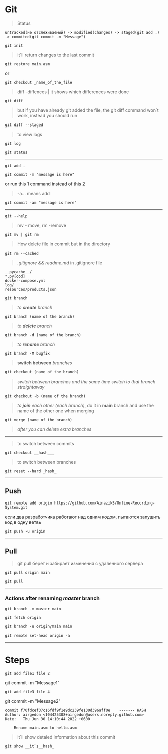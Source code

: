 # Git
> Status
```
untracked(не отслеживаемый) -> modified(changes) -> staged(git add .) -> commited(git commit -m "Message")
```
```
git init
```

> it`ll return changes to the last commit
```
git restore main.asm
```
or
```
git checkout _name_of_the_file
```
> diff -diffences | it shows which differences were done
```
git diff
```
> but if you have already git added the file, the git diff command won`t work, instead you should run
```
git diff --staged
```
> to view logs
```
git log
```
```
git status
```
____
```
git add .
```
```
git commit -m "message is here"
```
or  run this 1 command instead of this 2
> -a... means add
```
git commit -am "message is here"
```
---
```
git --help
```
> mv - move, rm -remove
```
git mv | git rm
```
> How delete file in commit but in the directory
```
git rm --cached
```
>*.gitignore && readme.md*
> in .gitignore file
```
__pycache__/
*.py[cod]
docker-compose.yml
log/
resources/products.json
```

```
git branch
```

>*to **create** branch*
 
```
git branch (name of the branch)        
```

>*to **delete** branch*

```
git branch -d (name of the branch) 
```
>*to **rename** branch*
```
git branch -M bugfix  
```
>**switch between** *branches*
```
git checkout (name of the branch)      
```
>*switch between branches and the same time switch to that branch straightaway*
```
git checkout -b (name of the branch)   
```
>*to **join** each other (each branch)*, do it in __main__ branch and use the name of the other one when merging 
```
git merge (name of the branch)         
```
>*after you can delete  extra branches*
___
> to switch between commits
```
git checkout __hash___
```
> to switch between branches
```
git reset --hard _hash_
```
___
## Push
```
git remote add origin https://github.com/AinazikS/Online-Recording-System.git
```
если два разработчика работают над одним кодом, пытаются запушить код в одну ветвь
```
git push -u origin
```
___
## Pull
> git pull берет и забирает изменения с удаленного сервера
```
git pull origin main
```
```
git pull
```
---
### Actions after renaming *master* branch
```
git branch -m master main
```

```
git fetch origin
```

```
git branch -u origin/main main
```

```
git remote set-head origin -a
```
___
# Steps

```
git add file1 file 2
```
git commit -m "Message1"
```
git add file3 file 4
```
git commit -m "Message2"

```
commit f70fdcef37c16fdf9f1e9dc239fe130d396aff0e    ------- HASH
Author: airgedon <104425308+airgedon@users.noreply.github.com>
Date:   Thu Jun 30 14:10:44 2022 +0600

    Rename main.asm to hello.asm
```
> it`ll show detaled information about this commit
```
git show __it`s__hash_
```
